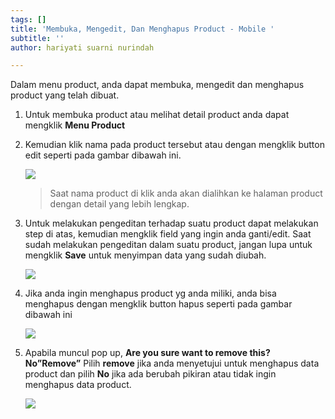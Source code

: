 ```yaml
---
tags: []
title: 'Membuka, Mengedit, Dan Menghapus Product - Mobile '
subtitle: ''
author: hariyati suarni nurindah

---
```

Dalam menu product, anda dapat membuka, mengedit dan menghapus product yang telah dibuat.

1. Untuk membuka product atau melihat detail product anda dapat mengklik **Menu Product**
2. Kemudian klik nama pada product tersebut atau dengan mengklik button edit seperti pada gambar dibawah ini.

   ![](/uploads/whatsapp-image-2021-09-27-at-14-56-55-1.jpeg)

   > Saat nama product di klik anda akan dialihkan ke halaman product dengan detail yang lebih lengkap.
3. Untuk melakukan pengeditan terhadap suatu product dapat melakukan step di atas, kemudian mengklik field yang ingin anda ganti/edit. Saat sudah melakukan pengeditan dalam suatu product, jangan lupa untuk mengklik **Save** untuk menyimpan data yang sudah diubah.

   ![](/uploads/whatsapp-image-2021-09-27-at-14-56-54-1.jpeg)
4. Jika anda ingin menghapus product yg anda miliki, anda bisa menghapus dengan mengklik button hapus seperti pada gambar dibawah ini

   ![](/uploads/whatsapp-image-2021-09-27-at-14-56-57.jpeg)
5. Apabila muncul pop up, **Are you sure want to remove this? No”Remove”** Pilih **remove** jika anda menyetujui untuk menghapus data product dan pilih **No** jika ada berubah pikiran atau tidak ingin menghapus data product.

   ![](/uploads/whatsapp-image-2021-09-27-at-14-56-56-1.jpeg)